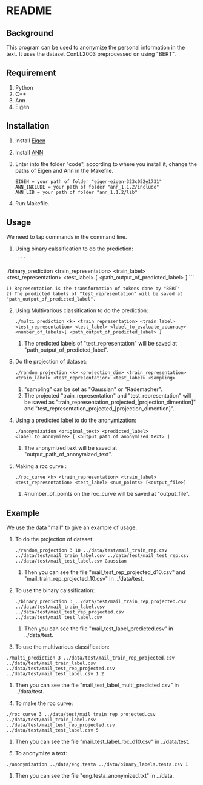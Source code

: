 # README

## Background

This program can be used to anonymize the personal information in the text. 
It uses the dataset ConLL2003 preprocessed on using "BERT".

## Requirement

1. Python
2. C++
3. Ann
4. Eigen

## Installation 

1. Install [Eigen](https://www.enseignement.polytechnique.fr/informatique/INF442/TD/TD6/eigen-eigen-323c052e1731.tar)

2. Install [ANN](https://www.cs.umd.edu/users/mount/ANN/Files/1.1.2/ann_1.1.2.zip)

3. Enter into the folder "code", according to where you install it, change the paths of Eigen and Ann in the Makefile.

   ```
   EIGEN = your path of folder "eigen-eigen-323c052e1731"
   ANN_INCLUDE = your path of folder "ann_1.1.2/include"
   ANN_LIB = your path of folder "ann_1.1.2/lib"
   ```

4. Run Makefile.

## Usage 

We need to tap commands in the command line.

1. Using binary calssification to do the prediction:

		```
./binary_prediction <k> <train_representation> <train_label> <test_representation> <test_label> [ <path_output_of_predicted_label> ]
	```
	
	
	1) Representation is the transformation of tokens done by "BERT"
	2) The predicted labels of "test_representation" will be saved at "path_output_of_predicted_label".
	
2. Using Multivarious classification to do the prediction:

  	```
  	./multi_prediction <k> <train_representation> <train_label> <test_representation> <test_label> <label_to_evaluate_accuracy> <number_of_labels>[ <path_output_of_predicted_label> ]
  	```
  	
  	  1) The predicted labels of "test_representation" will be saved at "path_output_of_predicted_label".
  	
3. Do the projection of dataset:

   ```
   ./random_projection <k> <projection_dim> <train_representation> <train_label> <test_representation> <test_label> <sampling>
   ```


     1) "sampling" can be set as "Gaussian" or "Rademacher".
     2) The projected "train_representation" and "test_representation" will be saved as "train_representation_projected_[projection_dimention]"
   and "test_representation_projected_[projection_dimention]".

4. Using a predicted label to do the anonymization:

   ```
   ./anonymization <original_text> <predicted_label> <label_to_anonymize> [ <output_path_of_anonymized_text> ]
   ```

   1) The anonymized text will be saved at "output_path_of_anonymized_text".

5. Making a roc curve :	

   ```
   ./roc_curve <k> <train_representation> <train_label> <test_representation> <test_label> <num_points> [<output_file>]
   ```

   1) #number_of_points on the roc_curve will be saved at "output_file".

## Example 

We use the data "mail" to give an example of usage.

1. To do the projection of dataset:

   ```
   ./random_projection 3 10 ../data/test/mail_train_rep.csv ../data/test/mail_train_label.csv ../data/test/mail_test_rep.csv ../data/test/mail_test_label.csv Gaussian
   ```

   1) Then you can see the file "mail_test_rep_projected_d10.csv" and "mail_train_rep_projected_10.csv" in ../data/test.

2. To use the binary calssification:

  	```
  	./binary_prediction 3 ../data/test/mail_train_rep_projected.csv ../data/test/mail_train_label.csv ../data/test/mail_test_rep_projected.csv ../data/test/mail_test_label.csv
  	```
  	
  	1) Then you can see the file "mail_test_label_predicted.csv" in ../data/test.
  	
3. To use the multivarious classification:

  ```
  ./multi_prediction 3 ../data/test/mail_train_rep_projected.csv ../data/test/mail_train_label.csv ../data/test/mail_test_rep_projected.csv ../data/test/mail_test_label.csv 1 2
  ```

  1) Then you can see the file "mail_test_label_multi_predicted.csv" in ../data/test.

4. To make the roc curve:

  ```
  ./roc_curve 3 ../data/test/mail_train_rep_projected.csv ../data/test/mail_train_label.csv ../data/test/mail_test_rep_projected.csv ../data/test/mail_test_label.csv 5 
  ```

  1) Then you can see the file "mail_test_label_roc_d10.csv" in ../data/test.

5. To anonymize a text:

  ```
  ./anonymization ../data/eng.testa ../data/binary_labels.testa.csv 1
  ```

  1) Then you can see the file "eng.testa_anonymized.txt" in ../data.



